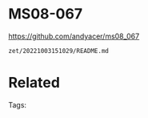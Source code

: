 # MS08-067
https://github.com/andyacer/ms08_067

` zet/20221003151029/README.md `

# Related


Tags:

    
